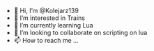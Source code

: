 - 👋 Hi, I’m @Kolejarz139
- 👀 I’m interested in Trains
- 🌱 I’m currently learning Lua
- 💞️ I’m looking to collaborate on scripting on lua
- 📫 How to reach me ...

<!---
Kolejarz139/Kolejarz139 is a ✨ special ✨ repository because its `README.md` (this file) appears on your GitHub profile.
You can click the Preview link to take a look at your changes.
--->
